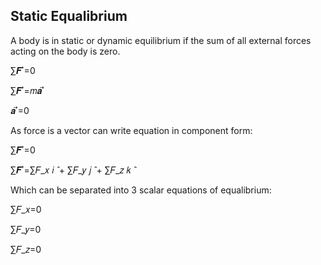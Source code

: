 ## Static Equalibrium

A body is in static or dynamic equilibrium if the sum of all external forces acting on the body is zero. 

∑𝑭 ⃗=0

∑𝑭 ⃗=𝑚𝒂 ⃗

𝒂 ⃗=0

As force is a vector can write equation in component form:

∑𝑭 ⃗=0

∑𝑭 ⃗=∑𝐹_𝑥 𝑖 ̂ + ∑𝐹_𝑦 𝑗 ̂ + ∑𝐹_𝑧 𝑘 ̂

Which can be separated into 3 scalar equations of equalibrium:

∑𝐹_𝑥=0

∑𝐹_𝑦=0

∑𝐹_𝑧=0
